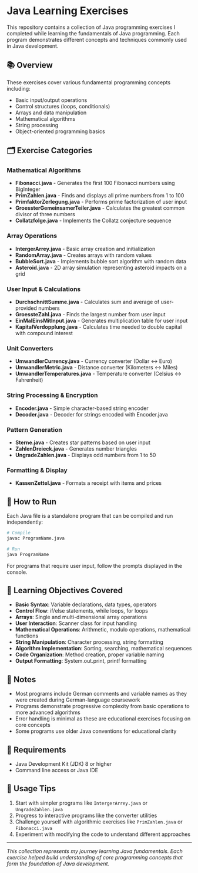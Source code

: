 # Java Learning Exercises

This repository contains a collection of Java programming exercises I completed while learning the fundamentals of Java programming. Each program demonstrates different concepts and techniques commonly used in Java development.

## 📚 Overview

These exercises cover various fundamental programming concepts including:
- Basic input/output operations
- Control structures (loops, conditionals)
- Arrays and data manipulation
- Mathematical algorithms
- String processing
- Object-oriented programming basics

## 🗂️ Exercise Categories

### **Mathematical Algorithms**
- **Fibonacci.java** - Generates the first 100 Fibonacci numbers using BigInteger
- **PrimZahlen.java** - Finds and displays all prime numbers from 1 to 100
- **PrimfaktorZerlegung.java** - Performs prime factorization of user input
- **GroessterGemeinsamerTeiler.java** - Calculates the greatest common divisor of three numbers
- **Collatzfolge.java** - Implements the Collatz conjecture sequence

### **Array Operations**
- **IntergerArrey.java** - Basic array creation and initialization
- **RandomArray.java** - Creates arrays with random values
- **BubbleSort.java** - Implements bubble sort algorithm with random data
- **Asteroid.java** - 2D array simulation representing asteroid impacts on a grid

### **User Input & Calculations**
- **DurchschnittSumme.java** - Calculates sum and average of user-provided numbers
- **GroessteZahl.java** - Finds the largest number from user input
- **EinMalEinsMitInput.java** - Generates multiplication table for user input
- **KapitalVerdopplung.java** - Calculates time needed to double capital with compound interest

### **Unit Converters**
- **UmwandlerCurrency.java** - Currency converter (Dollar ↔ Euro)
- **UmwandlerMetric.java** - Distance converter (Kilometers ↔ Miles)
- **UmwandlerTemperatures.java** - Temperature converter (Celsius ↔ Fahrenheit)

### **String Processing & Encryption**
- **Encoder.java** - Simple character-based string encoder
- **Decoder.java** - Decoder for strings encoded with Encoder.java

### **Pattern Generation**
- **Sterne.java** - Creates star patterns based on user input
- **ZahlenDreieck.java** - Generates number triangles
- **UngradeZahlen.java** - Displays odd numbers from 1 to 50

### **Formatting & Display**
- **KassenZettel.java** - Formats a receipt with items and prices

## 🚀 How to Run

Each Java file is a standalone program that can be compiled and run independently:

```bash
# Compile
javac ProgramName.java

# Run
java ProgramName
```

For programs that require user input, follow the prompts displayed in the console.

## 🎯 Learning Objectives Covered

- **Basic Syntax**: Variable declarations, data types, operators
- **Control Flow**: if/else statements, while loops, for loops
- **Arrays**: Single and multi-dimensional array operations
- **User Interaction**: Scanner class for input handling
- **Mathematical Operations**: Arithmetic, modulo operations, mathematical functions
- **String Manipulation**: Character processing, string formatting
- **Algorithm Implementation**: Sorting, searching, mathematical sequences
- **Code Organization**: Method creation, proper variable naming
- **Output Formatting**: System.out.print, printf formatting

## 📝 Notes

- Most programs include German comments and variable names as they were created during German-language coursework
- Programs demonstrate progressive complexity from basic operations to more advanced algorithms
- Error handling is minimal as these are educational exercises focusing on core concepts
- Some programs use older Java conventions for educational clarity

## 🔧 Requirements

- Java Development Kit (JDK) 8 or higher
- Command line access or Java IDE

## 📖 Usage Tips

1. Start with simpler programs like `IntergerArrey.java` or `UngradeZahlen.java`
2. Progress to interactive programs like the converter utilities
3. Challenge yourself with algorithmic exercises like `PrimZahlen.java` or `Fibonacci.java`
4. Experiment with modifying the code to understand different approaches

---

*This collection represents my journey learning Java fundamentals. Each exercise helped build understanding of core programming concepts that form the foundation of Java development.*

